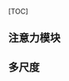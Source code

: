 [TOC]



## 注意力模块



[CBAM]: https://mp.weixin.qq.com/s/SbwsrxxuS7QDia6r-OCr7w	"融合通道和空间注意力的注意力模块"

## 多尺度

[1]: https://zhuanlan.zhihu.com/p/74710464	"多尺度介绍"





